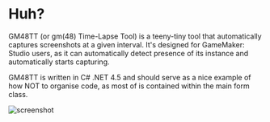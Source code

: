 # Huh?

GM48TT (or gm(48) Time-Lapse Tool) is a teeny-tiny tool that automatically captures screenshots at a given interval.
It's designed for GameMaker: Studio users, as it can automatically detect presence of its instance and automatically starts capturing.

GM48TT is written in C# .NET 4.5 and should serve as a nice example of how NOT to organise code, as most of is contained within the main form class.

![screenshot](https://dl.dropboxusercontent.com/u/60383548/gm48screenshot.png)

